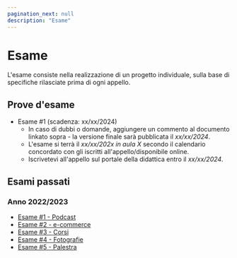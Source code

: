 ```yaml
---
pagination_next: null
description: "Esame"
---
```


# Esame

L'esame consiste nella realizzazione di un progetto individuale, sulla base di specifiche rilasciate prima di ogni appello.

## Prove d'esame
- Esame #1 (scadenza: xx/xx/2024)
  - In caso di dubbi o domande, aggiungere un commento al documento linkato sopra - la versione finale sarà pubblicata il *xx/xx/2024*.
  - L'esame si terrà il *xx/xx/202x in aula X* secondo il calendario concordato con gli iscritti all'appello/disponibile online.
  - Iscrivetevi all'appello sul portale della didattica entro il *xx/xx/2024*.


## Esami passati

### Anno 2022/2023
- [Esame #1 - Podcast](https://docs.google.com/document/d/1k_Us0-WvIoXMM4_OwdXtwRpaLrGiArbyzj06wXu7blY/)
- [Esame #2 - e-commerce](https://docs.google.com/document/d/1Ton8A9e0_RdhbmQ8AJ5cpI--FiClVErryBZZC-pP8Dw)
- [Esame #3 - Corsi](https://docs.google.com/document/d/1RmAbIJqO2fScBX3Bgm56TAdutt4ro7rTMRDXtxZnxjg) 
- [Esame #4 - Fotografie](https://docs.google.com/document/d/1SO0Jj_gkDSRwuaJRkxuik0q5cNTMTX5gXSbyrHnkv_k) 
- [Esame #5 - Palestra](https://docs.google.com/document/d/1mvg1xXPPmCzoj_Wh5HZtgXYhI5aBW0du5w9mw9X3YVw)
